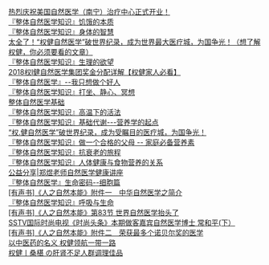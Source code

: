   
[热烈庆祝美国自然医学（南宁）治疗中心正式开业！](http://www.dianyue.me/archives/939/rrz80qxhx808xe8p/)  
[『整体自然医学知识』饥饿的本质](http://www.dianyue.me/archives/930/akha6tdl9vj6iz4g/)  
[『整体自然医学知识』身体的智慧](http://www.dianyue.me/archives/905/aubzvxappvyklvqr/)  
[太全了！“权健自然医学”破世界纪录，成为世界最大医疗城，为国争光！（想了解权健，你必须要看的文章）](http://www.dianyue.me/archives/224/ft3grxygqgzn4t9i/)  
[『整体自然医学知识』生理的欲望](http://www.dianyue.me/archives/837/oh4c6hmqprp0cmzy/)  
[2018权l健自然医学集团奖金分配详解【权健家人必看】](http://www.dianyue.me/archives/110/7gjx25wapulszuuc/)  
[『整体自然医学』--我只想做个好人](http://www.dianyue.me/archives/769/79ey0qvgm03dq0yh/)  
[『整体自然医学知识』打坐、静心、冥想](http://www.dianyue.me/archives/831/rerzhm1kan4g2gqa/)  
[整体自然医学基础](http://www.dianyue.me/archives/370/aevvqqk928aqfyaq/)  
[『整体自然医学知识』高温下的活法](http://www.dianyue.me/archives/831/rtrzyv3zq02xgpx1/)  
[『整体自然医学知识』基础代谢---营养学的起点](http://www.dianyue.me/archives/939/3qjo9p5xkz8bnrzl/)  
[“权.健自然医学”破世界纪录，成为受瞩目的医疗城，为国争光！](http://www.dianyue.me/archives/839/uniyv8222y926o2o/)  
[『整体自然医学知识』做一个合格的父母 -- 家庭必备营养素](http://www.dianyue.me/archives/921/e4fhh1xxielv90er/)  
[『整体自然医学知识』抗衰老的旅程](http://www.dianyue.me/archives/896/but7qa66ulh83rs7/)  
[『整体自然医学知识』人体健康与食物营养的关系](http://www.dianyue.me/archives/844/j0vw0pv24npz19za/)  
[公益分享|郑煜老师自然医学健康讲座](http://www.dianyue.me/archives/313/0q7llryqga5xabvb/)  
[『整体自然医学』生命密码--细胞篇](http://www.dianyue.me/archives/760/7jow6jyr0ak9tzz7/)  
[[有声书]《人之自然本能》附件一　中华自然医学之简介](http://www.dianyue.me/archives/435/jk8bl3oag9in2ctj/)  
[『整体自然医学知识』呼吸与生命](http://www.dianyue.me/archives/001/3dyjy2whw5q28wxn/)  
[[有声书]《人之自然本能》第83节   世界自然医学抬头了](http://www.dianyue.me/archives/424/6ewc0ulty2l0e2km/)  
[SSTV国际时尚电视《时尚头条》本期做客嘉宾自然医学博士 常和平(下）](http://www.dianyue.me/archives/452/xxfd7s1y8pmvnsgw/)  
[[有声书]《人之自然本能》附件二　荣获最多个诺贝尔奖的医学](http://www.dianyue.me/archives/435/e6675nqmt95hp7q7/)  
[以中医药的名义  权健领航一带一路](http://www.dianyue.me/archives/192/a3siqn39a133spkf/)  
[权健丨桑椹 の肝肾不足人群调理佳品](http://www.dianyue.me/archives/995/jfxkoeymlg3n6she/)